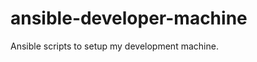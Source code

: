 ansible-developer-machine
=========================

Ansible scripts to setup my development machine.

